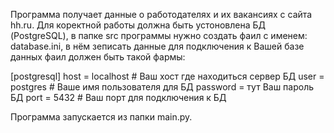 Программа получает данные о работодателях и их вакансиях с сайта hh.ru.
Для коректной работы должна быть устоновлена БД (PostgreSQL), в папке src программы нужно создать фаил с именем:
database.ini, в нём зеписать данные для подключения к Вашей базе данных
фаил должен быть такой фармы:

[postgresql]
host = localhost # Ваш хост где находиться сервер БД
user = postgres # Ваше имя пользователя для БД
password = тут Ваш пароль БД
port = 5432 # Ваш порт для подключения к БД

Программа запускается из папки main.py.
 